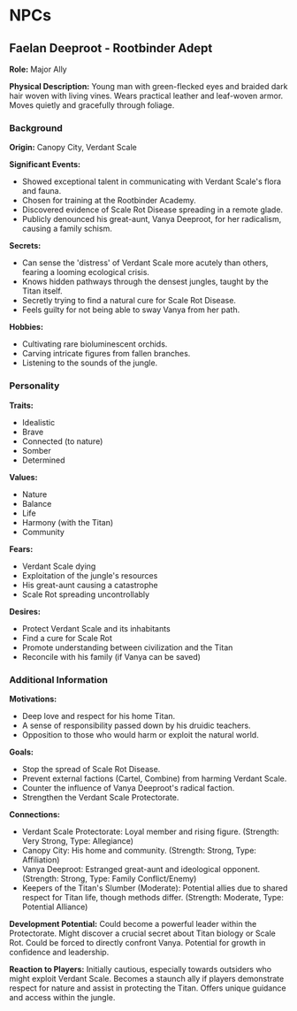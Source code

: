 # NPCs

## Faelan Deeproot - Rootbinder Adept

**Role:** Major Ally

**Physical Description:** Young man with green-flecked eyes and braided dark hair woven with living vines. Wears practical leather and leaf-woven armor. Moves quietly and gracefully through foliage.

### Background

**Origin:** Canopy City, Verdant Scale

**Significant Events:**
- Showed exceptional talent in communicating with Verdant Scale's flora and fauna.
- Chosen for training at the Rootbinder Academy.
- Discovered evidence of Scale Rot Disease spreading in a remote glade.
- Publicly denounced his great-aunt, Vanya Deeproot, for her radicalism, causing a family schism.

**Secrets:**
- Can sense the 'distress' of Verdant Scale more acutely than others, fearing a looming ecological crisis.
- Knows hidden pathways through the densest jungles, taught by the Titan itself.
- Secretly trying to find a natural cure for Scale Rot Disease.
- Feels guilty for not being able to sway Vanya from her path.

**Hobbies:**
- Cultivating rare bioluminescent orchids.
- Carving intricate figures from fallen branches.
- Listening to the sounds of the jungle.

### Personality

**Traits:**
- Idealistic
- Brave
- Connected (to nature)
- Somber
- Determined

**Values:**
- Nature
- Balance
- Life
- Harmony (with the Titan)
- Community

**Fears:**
- Verdant Scale dying
- Exploitation of the jungle's resources
- His great-aunt causing a catastrophe
- Scale Rot spreading uncontrollably

**Desires:**
- Protect Verdant Scale and its inhabitants
- Find a cure for Scale Rot
- Promote understanding between civilization and the Titan
- Reconcile with his family (if Vanya can be saved)

### Additional Information

**Motivations:**
- Deep love and respect for his home Titan.
- A sense of responsibility passed down by his druidic teachers.
- Opposition to those who would harm or exploit the natural world.

**Goals:**
- Stop the spread of Scale Rot Disease.
- Prevent external factions (Cartel, Combine) from harming Verdant Scale.
- Counter the influence of Vanya Deeproot's radical faction.
- Strengthen the Verdant Scale Protectorate.

**Connections:**
- Verdant Scale Protectorate: Loyal member and rising figure. (Strength: Very Strong, Type: Allegiance)
- Canopy City: His home and community. (Strength: Strong, Type: Affiliation)
- Vanya Deeproot: Estranged great-aunt and ideological opponent. (Strength: Strong, Type: Family Conflict/Enemy)
- Keepers of the Titan's Slumber (Moderate): Potential allies due to shared respect for Titan life, though methods differ. (Strength: Moderate, Type: Potential Alliance)

**Development Potential:** Could become a powerful leader within the Protectorate. Might discover a crucial secret about Titan biology or Scale Rot. Could be forced to directly confront Vanya. Potential for growth in confidence and leadership.

**Reaction to Players:** Initially cautious, especially towards outsiders who might exploit Verdant Scale. Becomes a staunch ally if players demonstrate respect for nature and assist in protecting the Titan. Offers unique guidance and access within the jungle.